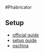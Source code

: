#Phabricator

## Setup

- [official guide](https://secure.phabricator.com/book/phabricator/article/installation_guide/)
- [setup guide](https://gist.github.com/sparrc/b4eff48a3e7af8411fc1)
- [oschina](http://www.oschina.net/question/191440_125562?fromerr=6gaaFH5A)
